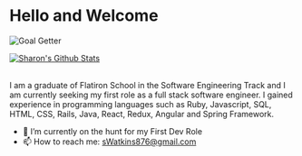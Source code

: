 <h1>Hello and Welcome</h1>

![Goal Getter](https://i.ibb.co/SrR8Hrc/Simple-Technology-Linked-In-Banner-1.png)



[![Sharon's Github Stats](https://github-readme-stats.vercel.app/api?username=sedx876&theme=synthwave)](https://github.com/sedx876/github-readme-stats)

<br/>
 I am a graduate of Flatiron School in the Software Engineering Track and I am currently seeking my first role as a full stack software engineer. I gained experience in programming languages such as Ruby, Javascript, SQL, HTML, CSS, Rails, Java, React, Redux, Angular and Spring Framework.
 

- 🌱 I’m currently on the hunt for my First Dev Role
- 📫 How to reach me: sWatkins876@gmail.com

<!--<div>
 <a href="https://sedx876.medium.com/">
  <img src="https://d2fltix0v2e0sb.cloudfront.net/dev-badge.svg" alt="sedx876's DEV Profile" height="40" width="40">
</a>
 <div>-->

<!--
**sedx876/sedx876** is a ✨ _special_ ✨ repository because its `README.md` (this file) appears on your GitHub profile.

Here are some ideas to get you started:

- 🔭 I’m currently working on ...
- 🌱 I’m currently learning ...
- 👯 I’m looking to collaborate on ...
- 🤔 I’m looking for help with ...
- 💬 Ask me about ...
- 📫 How to reach me: ...
- 😄 Pronouns: ...
- ⚡ Fun fact: ...
-->
